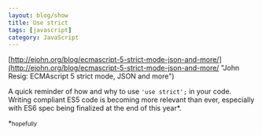 ```yaml
---
layout: blog/show
title: Use strict
tags: [javascript]
category: JavaScript
---
```


[http://ejohn.org/blog/ecmascript-5-strict-mode-json-and-more/](http://ejohn.org/blog/ecmascript-5-strict-mode-json-and-more/ "John Resig: ECMAscript 5 strict mode, JSON and more")

A quick reminder of how and why to use `'use strict';` in your code. Writing compliant ES5 code is becoming more relevant than ever, especially with ES6 spec being finalized at the end of this year\*.

\*<small>hopefully</small>
